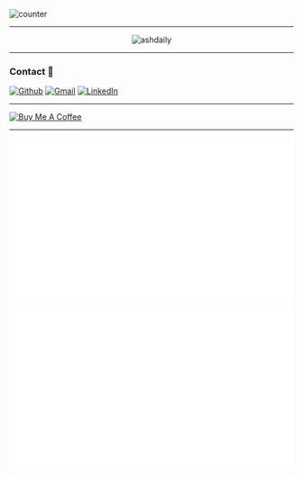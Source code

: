 ![counter](https://ens582o2g1aixgc.m.pipedream.net)

---
<p align="center"> <img src="https://github-readme-stats.vercel.app/api?username=ashdaily&show_icons=true&theme=gotham" alt="ashdaily" />

---

### Contact  📱
<p><a href="https://github.com/ashdaily" target="_blank"><img alt="Github" src="https://img.shields.io/badge/GitHub-%2312100E.svg?&style=for-the-badge&logo=Github&logoColor=white" /></a> <a href="mailto:ashtokyo31@gmail.com" target="_blank"><img alt="Gmail" src="https://img.shields.io/badge/gmail-%231DA1F2.svg?&style=for-the-badge&logo=gmail&logoColor=red" /></a> <a href="https://www.linkedin.com/in/ashisawesome" target="_blank"><img alt="LinkedIn" src="https://img.shields.io/badge/linkedin-%230077B5.svg?&style=for-the-badge&logo=linkedin&logoColor=white" /></a>
</p>

---

<a href="https://www.buymeacoffee.com/ashdaily" target="_blank"><img src="https://cdn.buymeacoffee.com/buttons/v2/default-red.png" alt="Buy Me A Coffee" width="150" ></a>

---


![](https://github.com/ashdaily/ashdaily/blob/master/generated/overview.svg)
![](https://github.com/ashdaily/ashdaily/blob/master/generated/languages.svg)